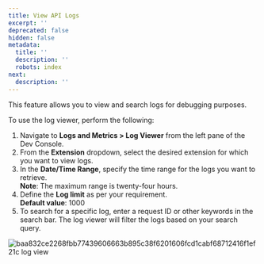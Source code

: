 ```yaml
---
title: View API Logs
excerpt: ''
deprecated: false
hidden: false
metadata:
  title: ''
  description: ''
  robots: index
next:
  description: ''
---
```

This feature allows you to view and search logs for debugging purposes. 

To use the log viewer, perform the following:

1. Navigate to **Logs and Metrics > Log Viewer**  from the left pane of the Dev Console.
2. From the **Extension** dropdown, select the desired extension for which you want to view logs.
3. In the **Date/Time Range**, specify the time range for the logs you want to retrieve.\
   **Note**: The maximum range is twenty-four hours.
4. Define the **Log limit**   as per your requirement.\
   **Default value**: 1000
5. To search for a specific log, enter a request ID or other keywords in the search bar. The log viewer will filter the logs based on your search query.

![baa832ce2268fbb77439606663b895c38f6201606fcd1cabf68712416f1ef21c log view](https://files.readme.io/baa832ce2268fbb77439606663b895c38f6201606fcd1cabf68712416f1ef21c-log_view.gif)

